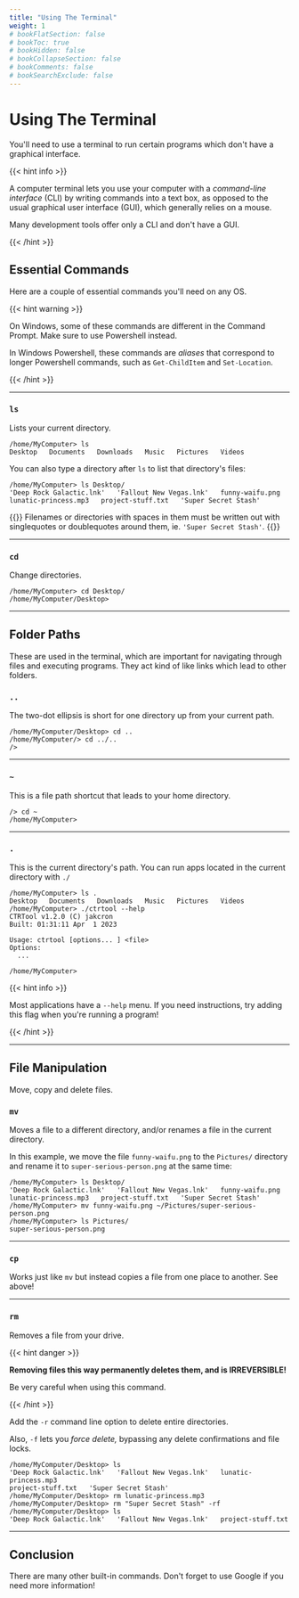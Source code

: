 ```yaml
---
title: "Using The Terminal"
weight: 1
# bookFlatSection: false
# bookToc: true
# bookHidden: false
# bookCollapseSection: false
# bookComments: false
# bookSearchExclude: false
---
```


# Using The Terminal

You'll need to use a terminal to run certain programs which don't have a graphical interface.

{{< hint info >}}

A computer terminal lets you use your computer with a *command-line interface* (CLI) by writing commands into a text box,
as opposed to the usual graphical user interface (GUI), which generally relies on a mouse.

Many development tools offer only a CLI and don't have a GUI.

{{< /hint >}}

## Essential Commands

Here are a couple of essential commands you'll need on any OS.

{{< hint warning >}}

On Windows, some of these commands are different in the Command Prompt. Make sure to use Powershell instead.

In Windows Powershell, these commands are *aliases* that correspond to longer Powershell commands, such as `Get-ChildItem` and `Set-Location`.

{{< /hint >}}


-----------

### `ls`

Lists your current directory.

```
/home/MyComputer> ls
Desktop   Documents   Downloads   Music   Pictures   Videos
```

You can also type a directory after `ls` to list that directory's files:

```
/home/MyComputer> ls Desktop/
'Deep Rock Galactic.lnk'   'Fallout New Vegas.lnk'   funny-waifu.png
lunatic-princess.mp3   project-stuff.txt   'Super Secret Stash'
```

{{<hint info>}}
Filenames or directories with spaces in them must be written out with singlequotes or doublequotes around them, ie. `'Super Secret Stash'`.
{{</hint>}}

-----------

### `cd`

Change directories.

```
/home/MyComputer> cd Desktop/
/home/MyComputer/Desktop>
```

-----------

## Folder Paths

These are used in the terminal, which are important for navigating through files and executing programs.
They act kind of like links which lead to other folders.

### `..`

The two-dot ellipsis is short for one directory up from your current path.

```
/home/MyComputer/Desktop> cd ..
/home/MyComputer/> cd ../..
/>
```

-----------

### `~`

This is a file path shortcut that leads to your home directory.

```
/> cd ~
/home/MyComputer>
```

-----------

### `.`

This is the current directory's path. You can run apps located in the current directory with `./`

```
/home/MyComputer> ls .
Desktop   Documents   Downloads   Music   Pictures   Videos
/home/MyComputer> ./ctrtool --help
CTRTool v1.2.0 (C) jakcron
Built: 01:31:11 Apr  1 2023

Usage: ctrtool [options... ] <file>
Options:
  ...

/home/MyComputer>
```

{{< hint info >}}

Most applications have a `--help` menu.
If you need instructions, try adding this flag when you're running a program!

{{< /hint >}}

-----------

## File Manipulation

Move, copy and delete files.

### `mv`

Moves a file to a different directory, and/or renames a file in the current directory.

In this example, we move the file `funny-waifu.png` to the `Pictures/` directory and rename it to `super-serious-person.png` at the same time:

```
/home/MyComputer> ls Desktop/
'Deep Rock Galactic.lnk'   'Fallout New Vegas.lnk'   funny-waifu.png
lunatic-princess.mp3   project-stuff.txt   'Super Secret Stash'
/home/MyComputer> mv funny-waifu.png ~/Pictures/super-serious-person.png
/home/MyComputer> ls Pictures/
super-serious-person.png
```

-----------

### `cp`

Works just like `mv` but instead copies a file from one place to another. See above!

-----------

### `rm`

Removes a file from your drive.

{{< hint danger >}}

**Removing files this way permanently deletes them, and is IRREVERSIBLE!**

Be very careful when using this command.

{{< /hint >}}

Add the `-r` command line option to delete entire directories.

Also, `-f` lets you *force delete,* bypassing any delete confirmations and file locks.

```
/home/MyComputer/Desktop> ls
'Deep Rock Galactic.lnk'   'Fallout New Vegas.lnk'   lunatic-princess.mp3
project-stuff.txt   'Super Secret Stash'
/home/MyComputer/Desktop> rm lunatic-princess.mp3
/home/MyComputer/Desktop> rm "Super Secret Stash" -rf
/home/MyComputer/Desktop> ls
'Deep Rock Galactic.lnk'   'Fallout New Vegas.lnk'   project-stuff.txt
```

-----------

## Conclusion

There are many other built-in commands. Don't forget to use Google if you need more information!

